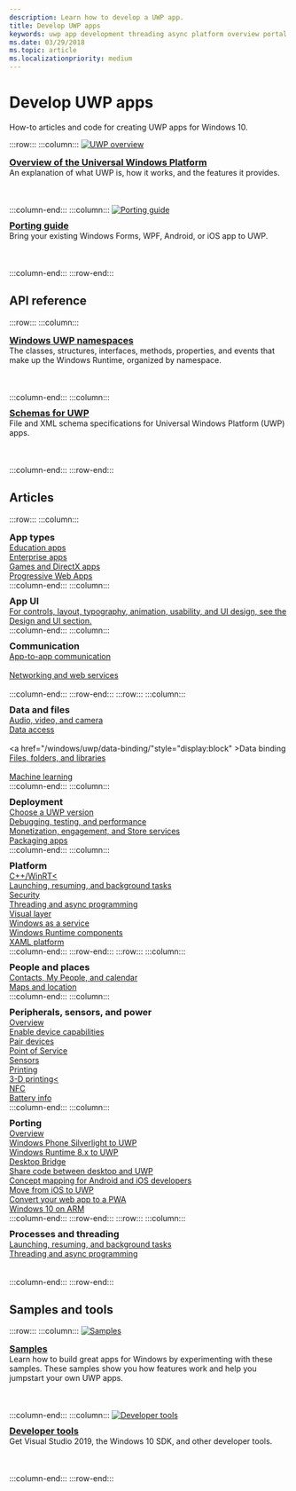 ```yaml
---
description: Learn how to develop a UWP app.
title: Develop UWP apps
keywords: uwp app development threading async platform overview portal develop developers
ms.date: 03/29/2018
ms.topic: article
ms.localizationpriority: medium
---
```


# Develop UWP apps

How-to articles and code for creating UWP apps for Windows 10.

:::row:::
    :::column:::
        <a href="/windows/uwp/get-started/universal-application-platform-guide">
            <img src="https://docs.microsoft.com//media/hubs/windows/win_developer-uwp.svg" alt="UWP overview" />
        </a><br/>
        <h3 style="margin-top: 10px; margin-bottom: 0px"><a href="/windows/uwp/get-started/universal-application-platform-guide">Overview of the Universal Windows Platform</a></h3>
        <p style="margin-top: 0px; margin-bottom: 50px">An explanation of what UWP is, how it works, and the features it provides.</p>
    :::column-end:::
    :::column:::
        <a href="/windows/uwp/porting/index">
            <img src="https://docs.microsoft.com/media/illustrations/teams-fast-track.svg" alt="Porting guide" />
        </a><br/>
        <h3 style="margin-top: 10px; margin-bottom: 0px"><a href="/windows/uwp/porting/index">Porting guide</a></h3>
        <p style="margin-top: 0px; margin-bottom: 50px">Bring your existing Windows Forms, WPF, Android, or iOS app to UWP.</p>
    :::column-end:::
:::row-end:::

<!-- <ul class="panelContent cardsH" style="margin-left: 1px">
    <li>
        <a href="/windows/uwp/get-started/universal-application-platform-guide" style="display:block">
        <div class="cardSize">
            <div class="cardPadding">
                <div class="card">
                    <div class="cardImageOuter">
                        <div class="cardImage" style="background-color: #f2f2f2">                 
                            <img src="https://docs.microsoft.com//media/hubs/windows/win_developer-uwp.svg" alt=" "/>
                        </div>
                    </div>
                    <div class="cardText">
                        <h3>Overview of the Universal Windows Platform</h3>
                        <p>An explanation of what UWP is, how it works, and the features it provides.</p>
                    </div>
                </div>
            </div>
        </div>
        </a>
    </li>
    <li>
        <a href="/windows/uwp/porting/index" style="display:block">
        <div class="cardSize">
            <div class="cardPadding">
                <div class="card">
                    <div class="cardImageOuter">
                        <div class="cardImage" style="background-color: #f2f2f2">                
                            <img src="https://docs.microsoft.com/media/illustrations/teams-fast-track.svg" alt=" " />
                        </div>
                    </div>                
                    <div class="cardText">
                        <h3>Porting guide</h3>
                        <p>Bring your existing Windows Forms, WPF, Android, or iOS app to UWP. </p>
                    </div>
                </div>
            </div>
        </div>
        </a>
    </li>                 
</ul> -->

## API reference

:::row:::
    :::column:::
        <h3 style="margin-top: 10px; margin-bottom: 0px"><a href="/uwp/api">Windows UWP namespaces</a></h3>
        <p style="margin-top: 0px; margin-bottom: 50px">The classes, structures, interfaces, methods, properties, and events that make up the Windows Runtime, organized by namespace.</p>
    :::column-end:::
    :::column:::
        <h3 style="margin-top: 10px; margin-bottom: 0px"><a href="/uwp/schemas/">Schemas for UWP</a></h3>
        <p style="margin-top: 0px; margin-bottom: 50px">File and XML schema specifications for Universal Windows Platform (UWP) apps.</p>
    :::column-end:::
:::row-end:::

<!-- <ul class="panelContent cardsH" style="margin-left: 1px">
    <li>
        <a href="/uwp/api" style="display:block">
        <div class="cardSize">
            <div class="cardPadding">
                <div class="card">
                    <div class="cardText">
                        <h3>Windows UWP namespaces</h3>
                        <p>The classes, structures, interfaces, methods, properties, and events that make up the Windows Runtime, organized by namespace.</p>
                    </div>
                </div>
            </div>
        </div>
        </a>
    </li>
    <li>
        <a href="/uwp/schemas/" style="display:block">
        <div class="cardSize">
            <div class="cardPadding">
                <div class="card">
                    <div class="cardText">
                        <h3>Schemas for UWP</h3>
                        <p>File and XML schema specifications for Universal Windows Platform (UWP) apps. </p>
                    </div>
                </div>
            </div>
        </div>
        </a>
    </li>                 
</ul> -->

## Articles

:::row:::
    :::column:::
        <h3 style="margin-top: 10px; margin-bottom: 0px">App types</h3>
        <a href="/windows/uwp/apps-for-education/">Education apps</a><br/>
        <a href="/windows/uwp/enterprise/">Enterprise apps</a><br/>
        <a href="/windows/uwp/gaming/">Games and DirectX apps</a><br/>
        <a href="/microsoft-edge/progressive-web-apps">Progressive Web Apps</a><br/>
    :::column-end:::
    :::column:::
        <h3 style="margin-top: 10px; margin-bottom: 0px">App UI</h3>
        <a href="https://developer.microsoft.com/windows/apps/design">For controls, layout, typography, animation, usability, and UI design, see the Design and UI section.</a><br/>
    :::column-end:::
    :::column:::
        <h3 style="margin-top: 10px; margin-bottom: 0px">Communication</h3>
        <a style="display:block" href="/windows/uwp/app-to-app/">App-to-app communication</a><br/>
        <a style="display:block" href="/windows/uwp/networking/">Networking and web services</a><br/>
    :::column-end:::
:::row-end:::
:::row:::
    :::column:::
        <h3 style="margin-top: 10px; margin-bottom: 0px">Data and files</h3>
        <a href="/windows/uwp/audio-video-camera/">Audio, video, and camera</a><br/>
        <a href="/windows/uwp/data-access/" style="display:block" >Data access</a><br/>
        <a href="/windows/uwp/data-binding/"style="display:block" >Data binding</a><br/>
        <a href="/windows/uwp/files/" style="display:block" >Files, folders, and libraries</a><br/>
        <a href="/windows/uwp/machine-learning/">Machine learning</a><br/>
    :::column-end:::
    :::column:::
        <h3 style="margin-top: 10px; margin-bottom: 0px">Deployment</h3>
        <a href="/windows/uwp/updates-and-versions/choose-a-uwp-version">Choose a UWP version</a><br/>
        <a href="/windows/uwp/debug-test-perf/">Debugging, testing, and performance</a><br/>
        <a href="/windows/uwp/monetize/">Monetization, engagement, and Store services</a><br/>
        <a href="/windows/uwp/packaging/">Packaging apps</a><br/>
    :::column-end:::
    :::column:::
        <h3 style="margin-top: 10px; margin-bottom: 0px">Platform</h3>
        <a href="/windows/uwp/cpp-and-winrt-apis/">C++/WinRT<</a><br/>
        <a href="/windows/uwp/launch-resume/">Launching, resuming, and background tasks</a><br/>
        <a href="/windows/uwp/security/">Security</a><br/>
        <a href="/windows/uwp/threading-async/">Threading and async programming</a><br/>
        <a href="/windows/uwp/composition/visual-layer">Visual layer</a><br/>
        <a href="/windows/uwp/updates-and-versions/application-development-for-windows-as-a-service">Windows as a service</a><br/>
        <a href="/windows/uwp/winrt-components/">Windows Runtime components</a><br/>
        <a href="/windows/uwp/xaml-platform/">XAML platform</a><br/>
    :::column-end:::
:::row-end:::
:::row:::
    :::column:::
        <h3 style="margin-top: 10px; margin-bottom: 0px">People and places</h3>
        <a href="/windows/uwp/contacts-and-calendar/">Contacts, My People, and calendar</a><br/>
        <a href="/windows/uwp/maps-and-location/">Maps and location</a><br/>
    :::column-end:::
    :::column:::
        <h3 style="margin-top: 10px; margin-bottom: 0px">Peripherals, sensors, and power</h3>
        <a href="/windows/uwp/contacts-and-calendar/">Overview</a><br/>
        <a href="/windows/uwp/devices-sensors/enable-device-capabilities">Enable device capabilities</a><br/>
        <a href="/windows/uwp/devices-sensors/pair-devices">Pair devices</a><br/>
        <a href="/windows/uwp/devices-sensors/point-of-service">Point of Service</a><br/>
        <a href="/windows/uwp/devices-sensors/sensors">Sensors</a><br/>
        <a href="/windows/uwp/devices-sensors/printing-and-scanning">Printing</a><br/>
        <a href="/windows/uwp/devices-sensors/3d-printing">3-D printing<</a><br/>
        <a href="/windows/uwp/devices-sensors/nfc">NFC</a><br/>
        <a href="/windows/uwp/devices-sensors/get-battery-info">Battery info</a><br/>
    :::column-end:::
    :::column:::
        <h3 style="margin-top: 10px; margin-bottom: 0px">Porting</h3>
        <a href="/windows/uwp/porting/">Overview</a><br/>
        <a href="/windows/uwp/porting/wpsl-to-uwp-root">Windows Phone Silverlight to UWP</a><br/>
        <a href="/windows/uwp/porting/w8x-to-uwp-root">Windows Runtime 8.x to UWP</a><br/>
        <a href="/windows/uwp/porting/desktop-to-uwp-root">Desktop Bridge</a><br/>
        <a href="/windows/uwp/porting/desktop-to-uwp-migrate">Share code between desktop and UWP</a><br/>
        <a href="/windows/uwp/porting/android-ios-uwp-map">Concept mapping for Android and iOS developers</a><br/>
        <a href="/windows/uwp/porting/ios-to-uwp-root">Move from iOS to UWP</a><br/>
        <a href="/microsoft-edge/progressive-web-apps">Convert your web app to a PWA</a><br/>
        <a href="/windows/uwp/porting/apps-on-arm">Windows 10 on ARM</a><br/>
    :::column-end:::
:::row-end:::
:::row:::
    :::column:::
        <h3 style="margin-top: 10px; margin-bottom: 0px">Processes and threading</h3>
        <a href="/windows/uwp/launch-resume/">Launching, resuming, and background tasks</a><br/>
        <a href="/windows/uwp/threading-async/">Threading and async programming</a><br/><br/><br/>
    :::column-end:::
:::row-end:::


 ## Samples and tools

 :::row:::
    :::column:::
        <a href="https://developer.microsoft.com/windows/samples">
            <img src="https://docs.microsoft.com/media/illustrations/sql-database-develop.svg" alt="Samples" />
        </a><br/>
        <h3 style="margin-top: 10px; margin-bottom: 0px"><a href="https://developer.microsoft.com/windows/samples">Samples</a></h3>
        <p style="margin-top: 0px; margin-bottom: 50px">Learn how to build great apps for Windows by experimenting with these samples. These samples show you how features work and help you jumpstart your own UWP apps.</p>
    :::column-end:::
    :::column:::
        <a href="https://developer.microsoft.com/windows/downloads">
            <img src="https://docs.microsoft.com/media/illustrations/sql-get-started-download.svg" alt="Developer tools" />
        </a><br/>
        <h3 style="margin-top: 10px; margin-bottom: 0px"><a href="https://developer.microsoft.com/windows/downloads">Developer tools</a></h3>
        <p style="margin-top: 0px; margin-bottom: 50px">Get Visual Studio 2019, the Windows 10 SDK, and other developer tools.</p>
    :::column-end:::
:::row-end:::
